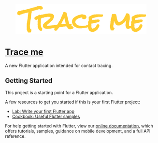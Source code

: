 <p align="center">
<img src="https://github.com/herndev/Trace-me/blob/master/assets/logo.png" >
</p>

# [Trace me](http://www.mediafire.com/file/8kcxdr27ubu90uq/traceme.apk/file)
 
A new Flutter application intended for contact tracing.

## Getting Started

This project is a starting point for a Flutter application.

A few resources to get you started if this is your first Flutter project:

- [Lab: Write your first Flutter app](https://flutter.dev/docs/get-started/codelab)
- [Cookbook: Useful Flutter samples](https://flutter.dev/docs/cookbook)

For help getting started with Flutter, view our
[online documentation](https://flutter.dev/docs), which offers tutorials,
samples, guidance on mobile development, and a full API reference.
